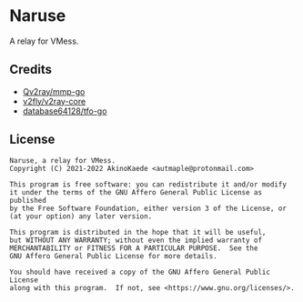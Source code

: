 # Naruse

A relay for VMess.

## Credits

- [Qv2ray/mmp-go](https://github.com/Qv2ray/mmp-go)
- [v2fly/v2ray-core](https://github.com/v2fly/v2ray-core)
- [database64128/tfo-go](https://github.com/database64128/tfo-go)

## License

```
Naruse, a relay for VMess.
Copyright (C) 2021-2022 AkinoKaede <autmaple@protonmail.com>

This program is free software: you can redistribute it and/or modify
it under the terms of the GNU Affero General Public License as published
by the Free Software Foundation, either version 3 of the License, or
(at your option) any later version.

This program is distributed in the hope that it will be useful,
but WITHOUT ANY WARRANTY; without even the implied warranty of
MERCHANTABILITY or FITNESS FOR A PARTICULAR PURPOSE.  See the
GNU Affero General Public License for more details.

You should have received a copy of the GNU Affero General Public License
along with this program.  If not, see <https://www.gnu.org/licenses/>.
```
